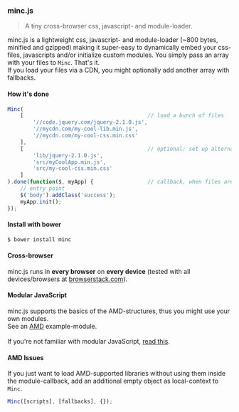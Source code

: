 ### minc.js

> A tiny cross-browser css, javascript- and module-loader.

minc.js is a lightweight css, javascript- and module-loader (~800 bytes, minified and gzipped) making it super-easy to dynamically embed your css-files, javascripts and/or initialize custom modules.
You simply pass an array with your files to `Minc`. That's it.<br>
If you load your files via a CDN, you might optionally add another array with fallbacks.<br>
 
#### How it's done
 
```javascript
Minc(
	[										// load a bunch of files
		'//code.jquery.com/jquery-2.1.0.js',
		'//mycdn.com/my-cool-lib.min.js',
		'//mycdn.com/my-cool-css.min.css'
	],
	[										// optional: set up alternatives, if the CDN is down...
		'lib/jquery-2.1.0.js',
		'src/myCoolApp.min.js',
		'src/my-cool-css.min.css'
	]
).done(function($, myApp) {					// callback, when files are loaded
	// entry point
	$('body').addClass('success');
	myApp.init();
});
```

#### Install with bower

```bash
$ bower install minc
```

#### Cross-browser

minc.js runs in **every browser** on **every device** (tested with all devices/browsers at [browserstack.com](http://www.browserstack.com/screenshots)).

#### Modular JavaScript

minc.js supports the basics of the AMD-structures, thus you might use your own modules.<br>
See an [AMD](https://github.com/misantronic/minc/blob/master/examples/lib/amd-lib.js) example-module.<br>  
If you're not familiar with modular JavaScript, [read this](http://addyosmani.com/writing-modular-js/).

#### AMD Issues

If you just want to load AMD-supported libraries without using them inside the module-callback, add an additional empty object as local-context to `Minc`.

```javascript
Minc([scripts], [fallbacks], {});
```